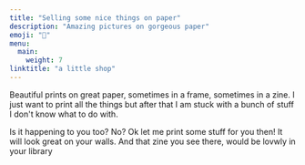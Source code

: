 ```yaml
---
title: "Selling some nice things on paper"
description: "Amazing pictures on gorgeous paper"
emoji: "💸"
menu:
  main:
    weight: 7
linktitle: "a little shop"
---
```


Beautiful prints on great paper, sometimes in a frame, sometimes in a zine.
I just want to print all the things but after that I am stuck with a bunch of stuff I don't know what to do with.

Is it happening to you too? No? Ok let me print some stuff for you then!
It will look great on your walls. And that zine you see there, would be lovwly in your library
